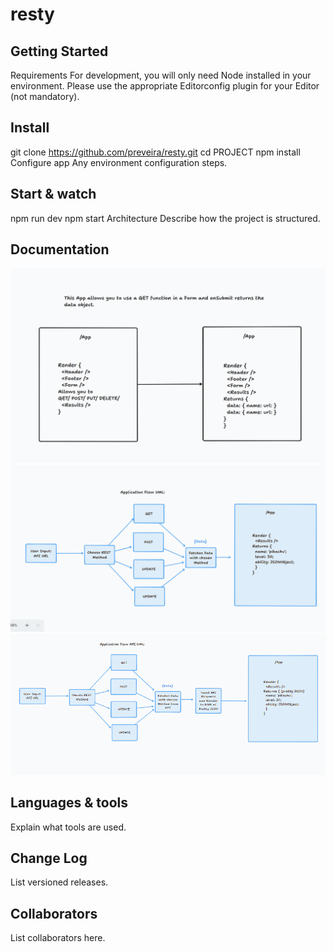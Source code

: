 
# resty


## Getting Started
Requirements
For development, you will only need Node installed in your environment. Please use the appropriate Editorconfig plugin for your Editor (not mandatory).

## Install
git clone https://github.com/preveira/resty.git
cd PROJECT
npm install
Configure app
Any environment configuration steps.

## Start & watch
npm run dev
npm start
Architecture
Describe how the project is structured.

## Documentation
![UML Whiteboard](Lab-26.png)
![UseState Hook UML](Lab-27.png)
![UseEffect Hook UML](Lab-28.png)

## Languages & tools
Explain what tools are used.

## Change Log
List versioned releases.

## Collaborators
List collaborators here.